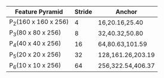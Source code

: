 |Feature Pyramid|Stride|Anchor|
|---------------|------|------|
|P<sub>2</sub>(160 x 160 x 256)|4|16,20.16,25.40|
|P<sub>3</sub>(80 x 80 x 256)|8|32,40.32,50.80|
|P<sub>4</sub>(40 x 40 x 256)|16|64,80.63,101.59|
|P<sub>5</sub>(20 x 20 x 256)|32|128,161.26,203.19|
|P<sub>6</sub>(10 x 10 x 256)|64|256,322.54,406.37|